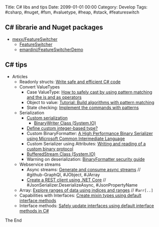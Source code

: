 Title:  C# libs and tips
Date: 2099-01-01 00:00
Category: Develop
Tags: #csharp, #nuget, #fsm, #valuetype, #heap, #stack, #featureswitch

## C# librarie and Nuget packages

* [mexx/FeatureSwitcher](https://github.com/mexx/FeatureSwitcher)
    * [FeatureSwitcher](https://slides.com/mexx/featureswitcher#/)
    * [emardini/FeatureSwitcherDemo](https://github.com/emardini/FeatureSwitcherDemo)

## C# tips

* Articles
    * Readonly structs: [Write safe and efficient C# code](https://docs.microsoft.com/en-us/dotnet/csharp/write-safe-efficient-code#conclusions)
    * Convert ValueTypes
        * Case ValueType: [How to safely cast by using pattern matching and the is and as operators](https://docs.microsoft.com/en-us/dotnet/csharp/how-to/safely-cast-using-pattern-matching-is-and-as-operators)
        * Object to value: [Tutorial: Build algorithms with pattern matching](https://docs.microsoft.com/en-us/dotnet/csharp/tutorials/pattern-matching#implement-the-basic-toll-calculations)
        * State checking: [Implement the commands with patterns](https://docs.microsoft.com/en-us/dotnet/csharp/tutorials/exploration/patterns-objects#implement-the-commands-with-patterns)
    * Serialization
        * [Custom serialization](https://docs.microsoft.com/en-us/dotnet/standard/serialization/custom-serialization)
            * [BinaryWriter Class (System.IO)](https://docs.microsoft.com/en-us/dotnet/api/system.io.binarywriter?view=net-5.0#examples)
        * [Define custom integer-based type?](https://stackoverflow.com/questions/7615113/define-custom-integer-based-type)
        * Custom BinaryFormatter: [A High Performance Binary Serializer using Microsoft Common Intermediate Language](https://www.codeproject.com/articles/151946/a-high-performance-binary-serializer-using-microso)
        * Custom Serializer using Attributes: [Writing and reading of a custom binary protocol](https://codereview.stackexchange.com/questions/44625/writing-and-reading-of-a-custom-binary-protocol)
        * [BufferedStream Class (System.IO)](https://docs.microsoft.com/en-us/dotnet/api/system.io.bufferedstream?view=net-5.0#examples)
        * Warning on deserialization: [BinaryFormatter security guide](https://docs.microsoft.com/en-us/dotnet/standard/serialization/binaryformatter-security-guide)
    * Webservice streams
        * Async streams: [Generate and consume async streams](https://docs.microsoft.com/en-us/dotnet/csharp/tutorials/generate-consume-asynchronous-stream#async-streams-provide-a-better-way) // #github-GraphQl, #JObject, #JArray
        * [Create a REST client using .NET Core](https://docs.microsoft.com/en-us/dotnet/csharp/tutorials/console-webapiclient) // #JsonSerializer.DeserializeAsync, #JsonPropertyName
    * Array: [Explore ranges of data using indices and ranges](https://docs.microsoft.com/en-us/dotnet/csharp/tutorials/ranges-indexes) // #`arr[..]`
    * Capabilities with Interfaces: [Create mixin types using default interface methods](https://docs.microsoft.com/en-us/dotnet/csharp/tutorials/mixins-with-default-interface-methods#mix-and-match-capabilities)
    * Interface methods: [Safely update interfaces using default interface methods in C#](https://docs.microsoft.com/en-us/dotnet/csharp/tutorials/default-interface-methods-versions)

The End